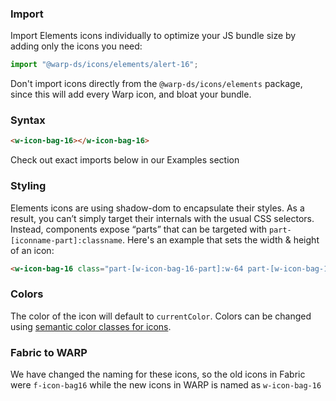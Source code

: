 ### Import

Import Elements icons individually to optimize your JS bundle size by adding only the icons you need:

```js
import "@warp-ds/icons/elements/alert-16";
```

Don't import icons directly from the `@warp-ds/icons/elements` package, since this will add every Warp icon, and bloat your bundle.

### Syntax

```html
<w-icon-bag-16></w-icon-bag-16>
```

Check out exact imports below in our Examples section

### Styling

Elements icons are using shadow-dom to encapsulate their styles. As a result, you can’t simply target their internals with the usual CSS selectors. Instead, components expose “parts” that can be targeted with `part-[iconname-part]:classname`. Here's an example that sets the width & height of an icon:

```html
<w-icon-bag-16 class="part-[w-icon-bag-16-part]:w-64 part-[w-icon-bag-16-part]:h-64"></w-icon-bag-16>
```

### Colors
The color of the icon will default to `currentColor`.
Colors can be changed using [semantic color classes for icons](https://warp-ds.github.io/css-docs/icon-color#icon-color).

### Fabric to WARP

We have changed the naming for these icons, so the old icons in Fabric were `f-icon-bag16` while the new icons in WARP is named as `w-icon-bag-16`
